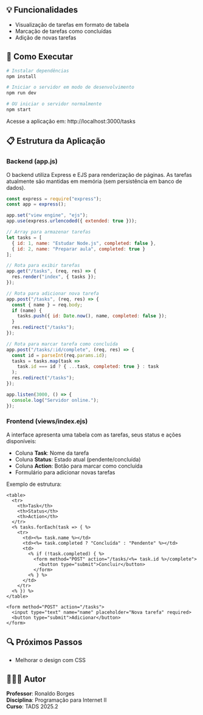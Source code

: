 ## 💡 Funcionalidades

- Visualização de tarefas em formato de tabela
- Marcação de tarefas como concluídas
- Adição de novas tarefas

## 🚀 Como Executar

```bash
# Instalar dependências
npm install

# Iniciar o servidor em modo de desenvolvimento
npm run dev

# OU iniciar o servidor normalmente
npm start
```

Acesse a aplicação em: http://localhost:3000/tasks

## 📋 Estrutura da Aplicação

### Backend (app.js)

O backend utiliza Express e EJS para renderização de páginas. As tarefas atualmente são mantidas em memória (sem persistência em banco de dados).

```javascript
const express = require("express");
const app = express();

app.set("view engine", "ejs");
app.use(express.urlencoded({ extended: true }));

// Array para armazenar tarefas
let tasks = [
  { id: 1, name: "Estudar Node.js", completed: false },
  { id: 2, name: "Preparar aula", completed: true }
];

// Rota para exibir tarefas
app.get("/tasks", (req, res) => {
  res.render("index", { tasks });
});

// Rota para adicionar nova tarefa
app.post("/tasks", (req, res) => {
  const { name } = req.body;
  if (name) {
    tasks.push({ id: Date.now(), name, completed: false });
  }
  res.redirect("/tasks");
});

// Rota para marcar tarefa como concluída
app.post("/tasks/:id/complete", (req, res) => {
  const id = parseInt(req.params.id);
  tasks = tasks.map(task =>
    task.id === id ? { ...task, completed: true } : task
  );
  res.redirect("/tasks");
});

app.listen(3000, () => {
  console.log("Servidor online.");
});
```

### Frontend (views/index.ejs)

A interface apresenta uma tabela com as tarefas, seus status e ações disponíveis:

- Coluna **Task**: Nome da tarefa
- Coluna **Status**: Estado atual (pendente/concluída)
- Coluna **Action**: Botão para marcar como concluída
- Formulário para adicionar novas tarefas

Exemplo de estrutura:

```ejs
<table>
  <tr>
    <th>Task</th>
    <th>Status</th>
    <th>Action</th>
  </tr>
  <% tasks.forEach(task => { %>
    <tr>
      <td><%= task.name %></td>
      <td><%= task.completed ? "Concluída" : "Pendente" %></td>
      <td>
        <% if (!task.completed) { %>
          <form method="POST" action="/tasks/<%= task.id %>/complete">
            <button type="submit">Concluir</button>
          </form>
        <% } %>
      </td>
    </tr>
  <% }) %>
</table>

<form method="POST" action="/tasks">
  <input type="text" name="name" placeholder="Nova tarefa" required>
  <button type="submit">Adicionar</button>
</form>
```

## 🔍 Próximos Passos
- Melhorar o design com CSS

## 👨🏽‍🏫 Autor

**Professor**: Ronaldo Borges  
**Disciplina**: Programação para Internet II  
**Curso**: TADS 2025.2
